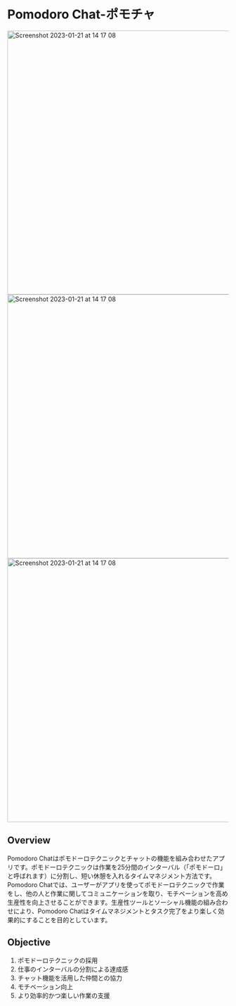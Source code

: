 # Pomodoro Chat-ポモチャ

<img width="600" alt="Screenshot 2023-01-21 at 14 17 08" src="https://user-images.githubusercontent.com/76618285/216324340-802bbdb7-cf05-43d5-8576-e0ea53fa0888.png">
<img width="600" alt="Screenshot 2023-01-21 at 14 17 08" src="https://user-images.githubusercontent.com/76618285/216324063-df4b126d-7aa8-42fe-91d7-e7dc8deb0574.png">
<img width="600" alt="Screenshot 2023-01-21 at 14 17 08" src="https://user-images.githubusercontent.com/76618285/216324088-97d0073e-3242-49fd-a22c-a623ddbf88de.png">

## Overview
Pomodoro Chatはポモドーロテクニックとチャットの機能を組み合わせたアプリです。ポモドーロテクニックは作業を25分間のインターバル（「ポモドーロ」と呼ばれます）に分割し、短い休憩を入れるタイムマネジメント方法です。Pomodoro Chatでは、ユーザーがアプリを使ってポモドーロテクニックで作業をし、他の人と作業に関してコミュニケーションを取り、モチベーションを高め生産性を向上させることができます。生産性ツールとソーシャル機能の組み合わせにより、Pomodoro Chatはタイムマネジメントとタスク完了をより楽しく効果的にすることを目的としています。

## Objective
1. ポモドーロテクニックの採用
2. 仕事のインターバルの分割による達成感
3. チャット機能を活用した仲間との協力
4. モチベーション向上
5. より効率的かつ楽しい作業の支援
